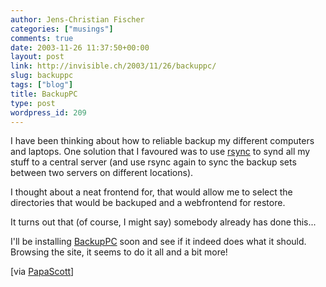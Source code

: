 ```yaml
---
author: Jens-Christian Fischer
categories: ["musings"]
comments: true
date: 2003-11-26 11:37:50+00:00
layout: post
link: http://invisible.ch/2003/11/26/backuppc/
slug: backuppc
tags: ["blog"]
title: BackupPC
type: post
wordpress_id: 209
---
```


I have been thinking about how to reliable backup my different computers and laptops. One solution that I favoured was to use [rsync](http://rsync.samba.org) to synd all my stuff to a central server (and use rsync again to sync the backup sets between two servers on different locations).

I thought about a neat frontend for, that would allow me to select the directories that would be backuped and a webfrontend for restore.

It turns out that (of course, I might say) somebody already has done this...

I'll be installing [BackupPC](http://backuppc.sourceforge.net/) soon and see if it indeed does what it should. Browsing the site, it seems to do it all and a bit more!

[via [PapaScott](http://www.papascott.de/2003/11/14/2702.php)]
